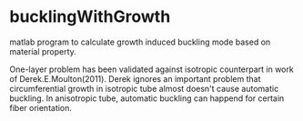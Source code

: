 # bucklingWithGrowth

matlab program to calculate growth induced buckling mode based on material property.

One-layer problem has been validated against isotropic counterpart in work of Derek.E.Moulton(2011).
Derek ignores an important problem that circumferential growth in isotropic tube almost doesn't cause automatic buckling. In anisotropic tube, automatic buckling can happend for certain fiber orientation.
